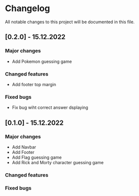 # Changelog

All notable changes to this project will be documented in this file.

## [0.2.0] - 15.12.2022

### Major changes

- Add Pokemon guessing game

### Changed features

- Add footer top margin

### Fixed bugs

- Fix bug wiht correct answer dsplaying

## [0.1.0] - 15.12.2022

### Major changes

- Add Navbar
- Add Footer
- Add Flag guessing game
- Add Rick and Morty character guessing game

### Changed features

### Fixed bugs
